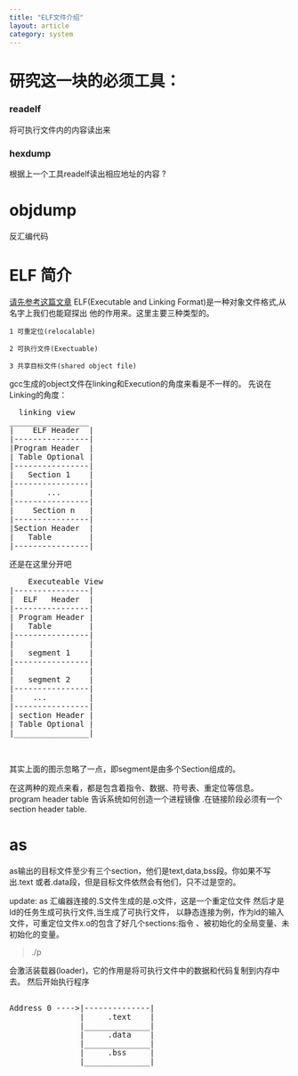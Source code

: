 ```yaml
---
title: "ELF文件介绍"
layout: article
category: system 
---
```


# 研究这一块的必须工具：

###  readelf

将可执行文件内的内容读出来


### hexdump

根据上一个工具readelf读出相应地址的内容 ?

# objdump 

反汇编代码

# ELF 简介
[请先参考这篇文章](http://yuzibo.github.io/linux-dynamic-link-lib.html)
ELF(Executable and Linking Format)是一种对象文件格式,从名字上我们也能窥探出
他的作用来。这里主要三种类型的。

	1 可重定位(relocalable)

	2 可执行文件(Exectuable)

	3 共享目标文件(shared object file)


gcc生成的object文件在linking和Execution的角度来看是不一样的。
先说在Linking的角度：

<pre>
  linking view
_________________
|    ELF Header  |
|----------------|
|Program Header  |   
| Table Optional |
|----------------|
|	Section 1    |
|----------------|
|       ...      |
|----------------|
|    Section n   |
|----------------|
|Section Header  |
|   Table        |
|----------------|
</pre>

还是在这里分开吧


<pre>
	Executeable View
|----------------|
|  ELF   Header  |
|----------------|
| Program Header |
|	Table        |
|----------------|
|                |
|   segment 1    |
|----------------|
|				 |
|   segment 2    |
|----------------|
|    ...         |
|----------------|
| section Header |
| Table Optional |
|________________|


</pre>
其实上面的图示忽略了一点，即segment是由多个Section组成的。

在这两种的观点来看，都是包含着指令、数据、符号表、重定位等信息。
program header table 告诉系统如何创造一个进程镜像 .在链接阶段必须有一个
section header table.


# as 
as输出的目标文件至少有三个section，他们是text,data,bss段。你如果不写出.text
或者.data段，但是目标文件依然会有他们，只不过是空的。

update: as 汇编器连接的.S文件生成的是.o文件，这是一个重定位文件
然后才是ld的任务生成可执行文件,当生成了可执行文件， 
以静态连接为例，作为ld的输入文件，可重定位文件x.o的包含了好几个sections:指令
、被初始化的全局变量、未初始化的变量。

>./p

会激活装载器(loader)，它的作用是将可执行文件中的数据和代码复制到内存中去。
然后开始执行程序

<pre>

Address 0 ---->|--------------|
               |     .text    |
			   |______________|
               |     .data    |
			   |______________|
			   |     .bss     |
			   |______________|

</pre>


# 


